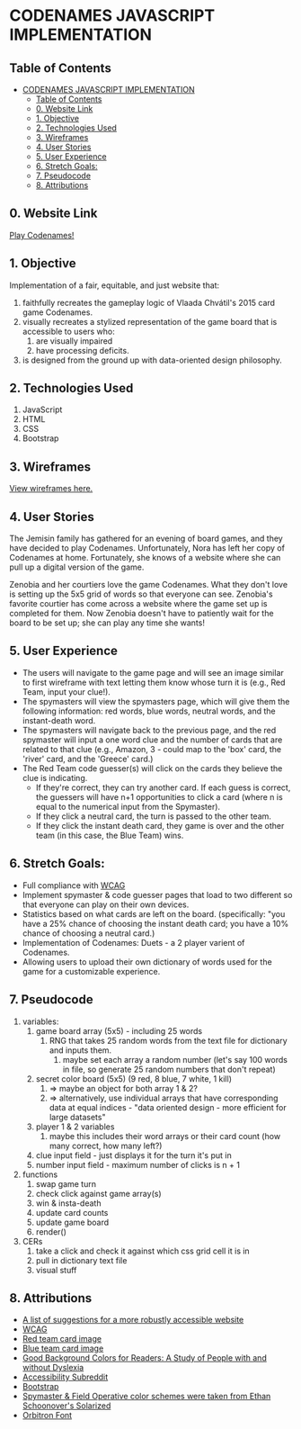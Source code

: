 CODENAMES JAVASCRIPT IMPLEMENTATION
=====

## Table of Contents
- [CODENAMES JAVASCRIPT IMPLEMENTATION](#codenames-javascript-implementation)
  - [Table of Contents](#table-of-contents)
  - [0. Website Link](#0-website-link)
  - [1. Objective](#1-objective)
  - [2. Technologies Used](#2-technologies-used)
  - [3. Wireframes](#3-wireframes)
  - [4. User Stories](#4-user-stories)
  - [5. User Experience](#5-user-experience)
  - [6. Stretch Goals:](#6-stretch-goals)
  - [7. Pseudocode](#7-pseudocode)
  - [8. Attributions](#8-attributions)

## 0. Website Link
[Play Codenames!](http://www.jscodenames.surge.sh)

## 1. Objective
Implementation of a fair, equitable, and just website that: 
   1. faithfully recreates the gameplay logic of Vlaada Chvátil's 2015 card game Codenames.
   2. visually recreates a stylized representation of the game board that is accessible to users who:
      1. are visually impaired
      2. have processing deficits.
   3. is designed from the ground up with  data-oriented design philosophy.
   

## 2. Technologies Used
1. JavaScript
2. HTML
3. CSS
4. Bootstrap
   
## 3. Wireframes
[View wireframes here.](https://www.canva.com/design/DAEEDmlvdQE/XlOWR4xfqbIZHaSOLQMzwg/view?utm_content=DAEEDmlvdQE&utm_campaign=designshare&utm_medium=link&utm_source=sharebutton)

## 4. User Stories
   The Jemisin family has gathered for an evening of board games, and they have decided to play Codenames. Unfortunately, Nora has left her copy of Codenames at home. Fortunately, she knows of a website where she can pull up a digital version of the game. 

   Zenobia and her courtiers love the game Codenames. What they don't love is setting up the 5x5 grid of words so that everyone can see. Zenobia's favorite courtier has come across a website where the game set up is completed for them. Now Zenobia doesn't have to patiently wait for the board to be set up; she can play any time she wants! 

## 5. User Experience
*  The users will navigate to the game page and will see an image similar to first wireframe with text letting them know whose turn it is (e.g., Red Team, input your clue!).
*  The spymasters will view the spymasters page, which will give them the following information: red words, blue words, neutral words, and the instant-death word.
*  The spymasters will navigate back to the previous page, and the red spymaster will input a one word clue and the number of cards that are related to that clue (e.g., Amazon, 3 - could map to the 'box' card, the 'river' card, and the 'Greece' card.)
*  The Red Team code guesser(s) will click on the cards they believe the clue is indicating. 
   *  If they're correct, they can try another card. If each guess is correct, the guessers will have n+1 opportunities to click a card (where n is equal to the numerical input from the Spymaster).
   * If they click a neutral card, the turn is passed to the other team.
   * If they click the instant death card, they game is over and the other team (in this case, the Blue Team) wins.

## 6. Stretch Goals: 
* Full compliance with [WCAG](https://www.w3.org/WAI/WCAG21/quickref/)
* Implement spymaster & code guesser pages that load to two different so that everyone can play on their own devices.
* Statistics based on what cards are left on the board. (specifically: "you have a 25% chance of choosing the instant death card; you have a 10% chance of choosing a neutral card.)
* Implementation of Codenames: Duets - a 2 player varient of Codenames.
* Allowing users to upload their own dictionary of words used for the game for a customizable experience.

## 7. Pseudocode
1. variables:
   1. game board array (5x5) - including 25 words
      1. RNG that takes 25 random words from the text file for dictionary and inputs them. 
         1. maybe set each array a random number (let's say 100 words in file, so generate 25 random numbers that don't repeat)
   2. secret color board (5x5) (9 red, 8 blue, 7 white, 1 kill)
      1. => maybe an object for both array 1 & 2?
      2. => alternatively, use individual arrays that have corresponding data at equal indices - "data oriented design - more efficient for large datasets"
   3. player 1 & 2 variables
      1. maybe this includes their word arrays or their card count (how many correct, how many left?)
   4. clue input field - just displays it for the turn it's put in
   5. number input field - maximum number of clicks is n + 1
2. functions
   1. swap game turn
   2. check click against game array(s)
   3. win & insta-death
   4. update card counts 
   5. update game board
   6. render()
3. CERs
   1. take a click and check it against which css grid cell it is in
   2. pull in dictionary text file
   3. visual stuff

## 8. Attributions
* [A list of suggestions for a more robustly accessible website](https://www.solidstart.info)
* [WCAG](https://www.w3.org/WAI/WCAG21/quickref/)
* [Red team card image](https://www.pexels.com/photo/red-orange-waves-wallpaper-1998479/)
* [Blue team card image](https://www.pexels.com/photo/blue-abstract-painting-1568607/)
* [Good Background Colors for Readers: A Study of People with and without Dyslexia](https://www.cs.cmu.edu/~jbigham/pubs/pdfs/2017/colors.pdf) 
* [Accessibility Subreddit](reddit.com/r/Accessibility)
* [Bootstrap](getbootstrap.com)
* [Spymaster & Field Operative color schemes were taken from Ethan Schoonover's Solarized](https://ethanschoonover.com/solarized/)
* [Orbitron Font](https://fonts.google.com/specimen/Orbitron)
